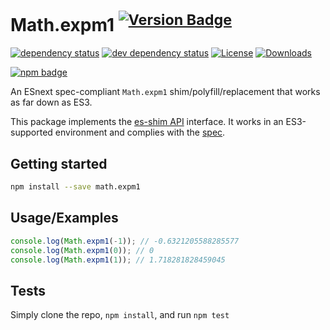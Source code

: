 # Math.expm1 <sup>[![Version Badge][npm-version-svg]][package-url]</sup>

[![dependency status][deps-svg]][deps-url]
[![dev dependency status][dev-deps-svg]][dev-deps-url]
[![License][license-image]][license-url]
[![Downloads][downloads-image]][downloads-url]

[![npm badge][npm-badge-png]][package-url]

An ESnext spec-compliant `Math.expm1` shim/polyfill/replacement that works as far down as ES3.

This package implements the [es-shim API](https://github.com/es-shims/api) interface. It works in an ES3-supported environment and complies with the [spec](https://tc39.es/ecma262/#sec-map-objects).

## Getting started

```sh
npm install --save math.expm1
```

## Usage/Examples

```js
console.log(Math.expm1(-1)); // -0.6321205588285577
console.log(Math.expm1(0)); // 0
console.log(Math.expm1(1)); // 1.718281828459045
```

## Tests
Simply clone the repo, `npm install`, and run `npm test`

[package-url]: https://npmjs.org/package/math.expm1
[npm-version-svg]: https://versionbadg.es/es-shims/Math.expm1.svg
[deps-svg]: https://david-dm.org/es-shims/Math.expm1.svg
[deps-url]: https://david-dm.org/es-shims/Math.expm1
[dev-deps-svg]: https://david-dm.org/es-shims/Math.expm1/dev-status.svg
[dev-deps-url]: https://david-dm.org/es-shims/Math.expm1#info=devDependencies
[npm-badge-png]: https://nodei.co/npm/math.expm1.png?downloads=true&stars=true
[license-image]: https://img.shields.io/npm/l/math.expm1.svg
[license-url]: LICENSE
[downloads-image]: https://img.shields.io/npm/dm/math.expm1.svg
[downloads-url]: https://npm-stat.com/charts.html?package=math.expm1

